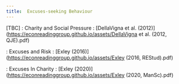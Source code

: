```yaml
---
title:  Excuses-seeking Behaviour
---
```



[TBC]
: Charity and Social Pressure
  : [DellaVigna et al. (2012)](https://econreadinggroup.github.io/assets/DellaVigna et al. (2012, QJE).pdf)

: Excuses and Risk
  : [Exley (2016)](https://econreadinggroup.github.io/assets/Exley (2016, REStud).pdf)

: Excuses In Charity
  : [Exley (2020)](https://econreadinggroup.github.io/assets/Exley (2020, ManSc).pdf)

